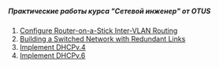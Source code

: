 ##### Практические работы курса "Сетевой инженер" от OTUS

1. [Configure Router-on-a-Stick Inter-VLAN Routing](lab01/)
2. [Building a Switched Network with Redundant Links](lab02/)
3. [Implement DHCPv.4](lab03/)
4. [Implement DHCPv.6](lab04/)
